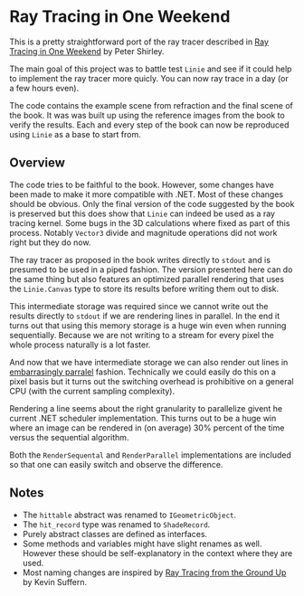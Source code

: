 # Ray Tracing in One Weekend
This is a pretty straightforward port of the ray tracer described in 
[Ray Tracing in One Weekend](https://raytracing.github.io/books/RayTracingInOneWeekend.html) 
by Peter Shirley.

The main goal of this project was to battle test `Linie` and see if it could 
help to implement the ray tracer more quicly. You can now ray trace in a day (or a few hours even).

The code contains the example scene from refraction and the final scene of the 
book. It was was built up using the reference images from the book to verify the 
results. Each and every step of the book can now be reproduced using `Linie` as
a base to start from.

## Overview
The code tries to be faithful to the book. However, some changes have been made to make it more compatible with .NET. Most of these changes should be obvious. Only the final version of the code suggested by the book is preserved but this does show that `Linie` can indeed be used as a ray tracing kernel. Some bugs in the 3D calculations where fixed as part of this process. Notably `Vector3` divide and magnitude operations did not work right but they do now.

The ray tracer as proposed in the book writes directly to `stdout` and is presumed to be used in a piped fashion. The version presented here can do the same thing but also features an optimized parallel rendering that uses the `Linie.Canvas` type to store its results before writing them out to disk. 

This intermediate storage was required since we cannot write out the results directly to `stdout` if we are rendering lines in parallel. In the end it turns out that using this memory storage is a huge win even when running sequentially. Because we are not writing to a stream for every pixel the whole process naturally is a lot faster. 

And now that we have intermediate storage we can also render out lines in [embarrasingly parralel](https://en.wikipedia.org/wiki/Embarrassingly_parallel) fashion. Technically we could easily do this on a pixel basis but it turns out the switching overhead is prohibitive on a general CPU (with the current sampling complexity). 

Rendering a line seems about the right granularity to parallelize givent he current .NET scheduler implementation. This turns out to be a huge win where an image can be rendered in (on average) 30% percent of the time versus the sequential algorithm. 

Both the `RenderSequental` and `RenderParallel` implementations are included so that one can easily switch and observe the difference.

## Notes
* The `hittable` abstract was renamed to `IGeometricObject`.
* The `hit_record` type was renamed to `ShadeRecord`.
* Purely abstract classes are defined as interfaces.
* Some methods and variables might have slight renames as well. However these should be self-explanatory in the context where they are used.
* Most naming changes are inspired by 
[Ray Tracing from the Ground Up](http://www.raytracegroundup.com/) by Kevin Suffern.